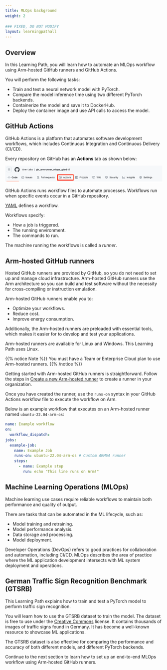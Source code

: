 ```yaml
---
title: MLOps background
weight: 2

### FIXED, DO NOT MODIFY
layout: learningpathall
---
```


## Overview 

In this Learning Path, you will learn how to automate an MLOps workflow using Arm-hosted GitHub runners and GitHub Actions. 

You will perform the following tasks:
- Train and test a neural network model with PyTorch.
- Compare the model inference time using two different PyTorch backends.
- Containerize the model and save it to DockerHub.
- Deploy the container image and use API calls to access the model.

## GitHub Actions

GitHub Actions is a platform that automates software development workflows, which includes Continuous Integration and Continuous Delivery (CI/CD). 

Every repository on GitHub has an **Actions** tab as shown below:

![#actions-gui](images/actions-gui.png)

GitHub Actions runs workflow files to automate processes. Workflows run when specific events occur in a GitHub repository. 

[YAML](https://yaml.org/) defines a workflow. 

Workflows specify:

* How a job is triggered.
* The running environment.
* The commands to run. 

The machine running the workflows is called a _runner_.

## Arm-hosted GitHub runners

Hosted GitHub runners are provided by GitHub, so you do not need to set up and manage cloud infrastructure. Arm-hosted GitHub runners use the Arm architecture so you can build and test software without the necessity for cross-compiling or instruction emulation.

Arm-hosted GitHub runners enable you to:

* Optimize your workflows.
* Reduce cost.
* Improve energy consumption. 

Additionally, the Arm-hosted runners are preloaded with essential tools, which makes it easier for to develop and test your applications.

Arm-hosted runners are available for Linux and Windows. This Learning Path uses Linux.

{{% notice Note %}}
You must have a Team or Enterprise Cloud plan to use Arm-hosted runners.
{{% /notice %}}

Getting started with Arm-hosted GitHub runners is straightforward. Follow the steps in [Create a new Arm-hosted runner](/learning-paths/cross-platform/github-arm-runners/runner/#how-can-i-create-an-arm-hosted-runner) to create a runner in your organization.

Once you have created the runner, use the `runs-on` syntax in your GitHub Actions workflow file to execute the workflow on Arm. 

Below is an example workflow that executes on an Arm-hosted runner named `ubuntu-22.04-arm-os`:

```yaml
name: Example workflow
on:
  workflow_dispatch:
jobs:
  example-job:
    name: Example Job
    runs-on: ubuntu-22.04-arm-os # Custom ARM64 runner
    steps:
      - name: Example step
        run: echo "This line runs on Arm!"
```


## Machine Learning Operations (MLOps)

Machine learning use cases require reliable workflows to maintain both performance and quality of output. 

There are tasks that can be automated in the ML lifecycle, such as: 
- Model training and retraining.
- Model performance analysis.
- Data storage and processing.
- Model deployment.

Developer Operations (DevOps) refers to good practices for collaboration and automation, including CI/CD. MLOps describes the area of practice where the ML application development intersects with ML system deployment and operations.

## German Traffic Sign Recognition Benchmark (GTSRB)

This Learning Path explains how to train and test a PyTorch model to perform traffic sign recognition. 

You will learn how to use the GTSRB dataset to train the model. The dataset is free to use under the [Creative Commons](https://creativecommons.org/publicdomain/zero/1.0/) license. It contains thousands of images of traffic signs found in Germany. It has become a well-known resource to showcase ML applications. 

The GTSRB dataset is also effective for comparing the performance and accuracy of both different models, and different PyTorch backends. 

Continue to the next section to learn how to set up an end-to-end MLOps workflow using Arm-hosted GitHub runners.
